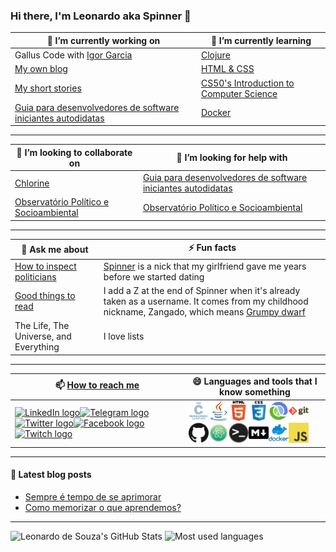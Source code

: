 ### Hi there, I'm Leonardo aka Spinner 👋

|🔭 I’m currently working on|🌱 I’m currently learning|
| --- | --- |
|Gallus Code with [Igor Garcia](https://github.com/iggar)|[Clojure](https://www.braveclojure.com/)
|[My own blog](https://spinnerzl.wordpress.com/)|[HTML & CSS](https://www.caelum.com.br/apostila-html-css-javascript/)|
|[My short stories](https://www.wattpad.com/user/SpinnerZ)|[CS50's Introduction to Computer Science](https://courses.edx.org/courses/course-v1:HarvardX+CS50+X/course/)|
|[Guia para desenvolvedores de software iniciantes autodidatas](https://github.com/SpinnerZ/Guia-do-Leo-para-iniciantes)|[Docker](https://www.linuxtips.io/product-page/descomplicando-o-docker)|

---

|👯 I’m looking to collaborate on|🤔 I’m looking for help with|
| --- | --- |
|[Chlorine](https://github.com/mauricioszabo/atom-chlorine)|[Guia para desenvolvedores de software iniciantes autodidatas](https://github.com/SpinnerZ/Guia-do-Leo-para-iniciantes)|
|[Observatório Político e Socioambiental](https://github.com/ops-org/operacao-politica-supervisionada)|[Observatório Político e Socioambiental](https://github.com/ops-org/operacao-politica-supervisionada)|

---
|💬 Ask me about|⚡ Fun facts|
| --- | --- |
|[How to inspect politicians](https://institutoops.org.br/)|[Spinner](https://translate.google.com/#view=home&op=translate&sl=de&tl=en&text=Spinner) is a nick that my girlfriend gave me years before we started dating|
|[Good things to read](https://getpocket.com/@724d1p42T3585g372aA59f1A7bg0Tc020GdT91b8e8La64h78b223iDba79QJ180)|I add a Z at the end of Spinner when it's already taken as a username. It comes from my childhood nickname, Zangado, which means [Grumpy dwarf](https://disney.fandom.com/wiki/Grumpy)|
|The Life, The Universe, and Everything|I love lists|

---
|📫 [How to reach me](https://lsouza.sleek.page)|😄 Languages and tools that I know something|
| --- | --- |
|<a href="https://www.linkedin.com/in/lsouza42/"><img height="32" width="32" src="https://cdn.jsdelivr.net/npm/simple-icons@v3/icons/linkedin.svg" alt="LinkedIn logo"/></a><a href="http://t.me/SpinnerZ"><img height="32" width="32" src="https://cdn.jsdelivr.net/npm/simple-icons@v3/icons/telegram.svg" alt="Telegram logo"/></a><a href="https://twitter.com/spinnerzl"><img height="32" width="32" src="https://cdn.jsdelivr.net/npm/simple-icons@v3/icons/twitter.svg" alt="Twitter logo"/></a><a href="https://www.facebook.com/leonardo.almeida.9231"><img height="32" width="32" src="https://cdn.jsdelivr.net/npm/simple-icons@v3/icons/facebook.svg" alt="Facebook logo"/></a><a href="https://www.twitch.tv/spinnerzl"><img height="32" width="32" src="https://cdn.jsdelivr.net/npm/simple-icons@v3/icons/twitch.svg" alt="Twitch logo"/></a>|<img height="32" width="32" src="https://raw.githubusercontent.com/github/explore/80688e429a7d4ef2fca1e82350fe8e3517d3494d/topics/c/c.png" alt="C"/><img height="32" width="32" src="https://raw.githubusercontent.com/github/explore/80688e429a7d4ef2fca1e82350fe8e3517d3494d/topics/java/java.png" alt="Java"/><img height="32" width="32" src="https://raw.githubusercontent.com/github/explore/80688e429a7d4ef2fca1e82350fe8e3517d3494d/topics/html/html.png" alt="HTML"/><img height="32" width="32" src="https://raw.githubusercontent.com/github/explore/80688e429a7d4ef2fca1e82350fe8e3517d3494d/topics/css/css.png" alt="CSS"/><img height="32" width="32" src="https://raw.githubusercontent.com/github/explore/80688e429a7d4ef2fca1e82350fe8e3517d3494d/topics/clojure/clojure.png" alt="Clojure"/><img height="32" width="32" src="https://raw.githubusercontent.com/github/explore/80688e429a7d4ef2fca1e82350fe8e3517d3494d/topics/git/git.png" alt="Git"/><img height="32" width="32" src="https://raw.githubusercontent.com/github/explore/78df643247d429f6cc873026c0622819ad797942/topics/github/github.png" alt="GitHub"/><img height="32" width="32" src="https://raw.githubusercontent.com/github/explore/80688e429a7d4ef2fca1e82350fe8e3517d3494d/topics/atom/atom.png" alt="Atom"/><img height="32" width="32" src="https://raw.githubusercontent.com/github/explore/80688e429a7d4ef2fca1e82350fe8e3517d3494d/topics/terminal/terminal.png" alt="Terminal"/><img height="32" width="32" src="https://raw.githubusercontent.com/github/explore/80688e429a7d4ef2fca1e82350fe8e3517d3494d/topics/markdown/markdown.png" alt="Atom"/><img height="32" width="32" src="https://raw.githubusercontent.com/github/explore/80688e429a7d4ef2fca1e82350fe8e3517d3494d/topics/docker/docker.png" alt="Docker"/><img height="32" width="32" src="https://raw.githubusercontent.com/github/explore/80688e429a7d4ef2fca1e82350fe8e3517d3494d/topics/javascript/javascript.png" alt="JavaScript"/>

---  
#### 📕 Latest blog posts
<!-- BLOG-POST-LIST:START -->
- [Sempre é tempo de se aprimorar](https://spinnerzl.wordpress.com/2020/06/19/sempre-e-tempo-de-se-aprimorar/)
- [Como memorizar o que aprendemos?](https://spinnerzl.wordpress.com/2020/06/15/como-memorizar-o-que-aprendemos/)
<!-- BLOG-POST-LIST:END -->
---
<p float="left">
  <img src="https://github-readme-stats.vercel.app/api?username=SpinnerZ&count_private=true&show_icons=true&theme=vue" alt="Leonardo de Souza's GitHub Stats"/>
  <img src="https://github-readme-stats.vercel.app/api/top-langs/?username=SpinnerZ&layout=compact" alt="Most used languages"/>
</p>
